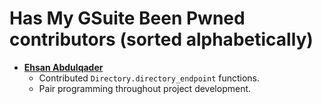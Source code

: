 Has My GSuite Been Pwned contributors (sorted alphabetically)
============================================

* **[Ehsan Abdulqader](https://github.com/EhsanZ)**
  * Contributed `Directory.directory_endpoint` functions.
  * Pair programming throughout project development.
